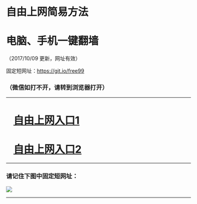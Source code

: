 ﻿# 自由上网简易方法

# 电脑、手机一键翻墙

（2017/10/09 更新，网址有效）

固定短网址：https://git.io/free99

### （微信如打不开，请转到浏览器打开）


***





# &nbsp;&nbsp; <a href="http://ft1944727451.fwq-tz-1001.info/fwqtz01.html?t=100900130662 " target="_blank">自由上网入口1</a>
# &nbsp;&nbsp; <a href="http://ft2725121414.fwq-tz-1002.info/fwqtz02.html?t=100900128504 " target="_blank">自由上网入口2</a>
***

### 请记住下图中固定短网址：

<img src="https://s3-us-west-2.amazonaws.com/fwq-1001/yjfq-20170905okok.png" /> 


***

